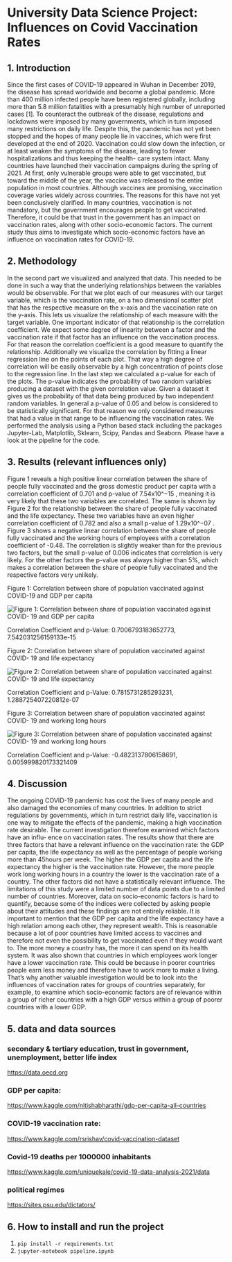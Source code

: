 # University Data Science Project: Influences on Covid Vaccination Rates

## 1. Introduction

Since the first cases of COVID-19 appeared in Wuhan in December 2019, the
disease has spread worldwide and become a global pandemic. More than 400
million infected people have been registered globally, including more than 5.8
million fatalities with a presumably high number of unreported cases [1].
To counteract the outbreak of the disease, regulations and lockdowns were
imposed by many governments, which in turn imposed many restrictions on
daily life. Despite this, the pandemic has not yet been stopped and the hopes
of many people lie in vaccines, which were first developed at the end of 2020.
Vaccination could slow down the infection, or at least weaken the symptoms
of the disease, leading to fewer hospitalizations and thus keeping the health-
care system intact. Many countries have launched their vaccination campaigns
during the spring of 2021. At first, only vulnerable groups were able to get
vaccinated, but toward the middle of the year, the vaccine was released to the
entire population in most countries.
Although vaccines are promising, vaccination coverage varies widely across
countries. The reasons for this have not yet been conclusively clarified. In many
countries, vaccination is not mandatory, but the government encourages people
to get vaccinated. Therefore, it could be that trust in the government has an
impact on vaccination rates, along with other socio-economic factors.
The current study thus aims to investigate which socio-economic factors have
an influence on vaccination rates for COVID-19.

## 2. Methodology

In the second part we visualized and analyzed that data. This needed to be done
in such a way that the underlying relationships between the variables would be
observable. For that we plot each of our measures with our target variable,
which is the vaccination rate, on a two dimensional scatter plot that has the
respective measure on the x-axis and the vaccination rate on the y-axis. This
lets us visualize the relationship of each measure with the target variable. One
important indicator of that relationship is the correlation coefficient. We expect
some degree of linearity between a factor and the vaccination rate if that factor
has an influence on the vaccination process. For that reason the correlation
coefficient is a good measure to quantify the relationship. Additionally we
visualize the correlation by fitting a linear regression line on the points of each
plot. That way a high degree of correlation will be easily observable by a high
concentration of points close to the regression line.
In the last step we calculated a p-value for each of the plots. The p-value
indicates the probability of two random variables producing a dataset with the
given correlation value. Given a dataset it gives us the probability of that data
being produced by two independent random variables. In general a p-value of
0.05 and below is considered to be statistically significant. For that reason we
only considered measures that had a value in that range to be influencing the
vaccination rates.
We performed the analysis using a Python based stack including the packages
Jupyter-Lab, Matplotlib, Sklearn, Scipy, Pandas and Seaborn.
Please have a look at the pipeline for the code.

## 3. Results (relevant influences only)

Figure 1 reveals a high positive linear correlation between the share of people
fully vaccinated and the gross domestic product per capita with a correlation
coefficient of 0.701 and p-value of 7.54x10^−15 , meaning it is very likely that these
two variables are correlated. The same is shown by Figure 2 for the relationship
between the share of people fully vaccinated and the life expectancy. These two
variables have an even higher correlation coefficient of 0.782 and also a small
p-value of 1.29x10^−07 .
Figure 3 shows a negative linear correlation between the share of people fully
vaccinated and the working hours of employees with a correlation coefficient of
-0.48. The correlation is slightly weaker than for the previous two factors, but
the small p-value of 0.006 indicates that correlation is very likely.
For the other factors the p-value was always higher
than 5%, which makes a correlation between the share of people fully vaccinated
and the respective factors very unlikely.

Figure 1: Correlation between share of population vaccinated against COVID-19 and GDP per capita

![Figure 1: Correlation between share of population vaccinated against COVID-
19 and GDP per capita](gdp.png) 

Correlation Coefficient and p-Value:
0.7006793183652773, 7.542031256159133e-15



Figure 2: Correlation between share of population vaccinated against COVID-
19 and life expectancy

![Figure 2: Correlation between share of population vaccinated against COVID-
19 and life expectancy](life_expectancy.png)


Correlation Coefficient and p-Value: 
0.7815731285293231, 1.288725407220812e-07



Figure 3: Correlation between share of population vaccinated against COVID-
19 and working long hours

![Figure 3: Correlation between share of population vaccinated against COVID-
19 and working long hours](working_hours.png)


Correlation Coefficient and p-Value:
-0.4823137806158691, 0.005999820173321409

## 4. Discussion

The ongoing COVID-19 pandemic has cost the lives of many people and also
damaged the economies of many countries. In addition to strict regulations by
governments, which in turn restrict daily life, vaccination is one way to mitigate
the effects of the pandemic, making a high vaccination rate desirable.
The current investigation therefore examined which factors have an influ-
ence on vaccination rates. The results show that there are three factors that
have a relevant influence on the vaccination rate: the GDP per capita, the life
expectancy as well as the percentage of people working more than 45hours per
week. The higher the GDP per capita and the life expectancy the higher is
the vaccination rate. However, the more people work long working hours in a
country the lower is the vaccination rate of a country. The other factors did not
have a statistically relevant influence.
The limitations of this study were a limited number of data points due to a
limited number of countries. Moreover, data on socio-economic factors is hard
to quantify, because some of the indices were collected by asking people about
their attitudes and these findings are not entirely reliable.
It is important to mention that the GDP per capita and the life expectancy
have a high relation among each other, they represent wealth. This is reasonable
because a lot of poor countries have limited access to vaccines and therefore not
even the possibility to get vaccinated even if they would want to. The more
money a country has, the more it can spend on its health system. It was also
shown that countries in which employees work longer have a lower vaccination
rate. This could be because in poorer countries people earn less money and
therefore have to work more to make a living. That’s why another valuable
investigation would be to look into the influences of vaccination rates for groups
of countries separately, for example, to examine which socio-economic factors
are of relevance within a group of richer countries with a high GDP versus within a group of poorer countries with a lower GDP.

## 5. data and data sources 
### secondary & tertiary education, trust in government, unemployment, better life index
https://data.oecd.org

### GDP per capita:
https://www.kaggle.com/nitishabharathi/gdp-per-capita-all-countries

### COVID-19 vaccination rate:
https://www.kaggle.com/rsrishav/covid-vaccination-dataset

### Covid-19 deaths per 1000000 inhabitants
https://www.kaggle.com/uniquekale/covid-19-data-analysis-2021/data

### political regimes
https://sites.psu.edu/dictators/

## 6. How to install and run the project

<ol>
    <li><code>pip install -r requirements.txt</code></li>
    <li><code>jupyter-notebook pipeline.ipynb</code></li>
</ol>
